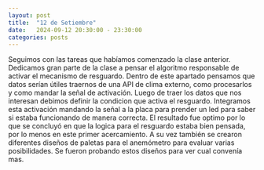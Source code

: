 ```yaml
---
layout: post
title:  "12 de Setiembre"
date:   2024-09-12 20:30:00 - 23:30:00
categories: posts
---
```


Seguimos con las tareas que habíamos comenzado la clase anterior. Dedicamos gran parte de la clase a pensar el algoritmo responsable de activar el mecanismo de resguardo. 
Dentro de este apartado pensamos que datos serían útiles traernos de una API de clima externo, como procesarlos y como mandar la señal de activación. 
Luego de traer los datos que nos interesan debimos definir la condicion que activa el resguardo. Integramos esta activación mandando la señal a la placa para prender un led para saber si estaba funcionando de manera correcta. El resultado fue optimo por lo que se concluyó en que la logica para el resguardo estaba bien pensada, por lo menos en este primer acercamiento.
A su vez también se crearon diferentes diseños de paletas para el anemómetro para evaluar varias posibilidades. Se fueron probando estos diseños para ver cual convenía mas.

